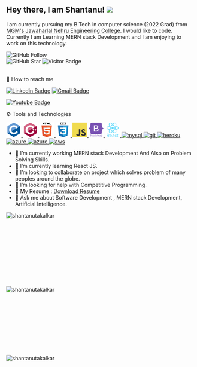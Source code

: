 ## Hey there, I am Shantanu! <img src="https://raw.githubusercontent.com/aemmadi/aemmadi/master/wave.gif" width="30px">

I am currently pursuing my B.Tech in computer science (2022 Grad) from [MGM's Jawaharlal Nehru Engineering College](https://www.jnec.org/). I would like to code. Currently I am Learning MERN stack Development and I am enjoying to work on this technology.

![GitHub Follow](https://img.shields.io/github/followers/shantanutakalkar.svg?style=social&label=Follow)    
![GitHub Star](https://img.shields.io/github/stars/shantanutakalkar?affiliations=OWNER%2CCOLLABORATOR&style=social&label=Star)
![Visitor Badge](https://visitor-badge.laobi.icu/badge?page_id=shantanutakalkar.shantanutakalkar)


<br/>
📩 How to reach me 
<br/>

[![Linkedin Badge](https://img.shields.io/badge/-shantanu-blue?style=flat-square&logo=Linkedin&logoColor=white&link=https://www.linkedin.com/in/shantanu-takalkar-1732b1184/)](https://www.linkedin.com/in/shantanu-takalkar-1732b1184/)
[![Gmail Badge](https://img.shields.io/badge/-Mail-c14438?style=flat-square&logo=Gmail&logoColor=white&link=mailto:shantanutakalkar@gmail.com)](mailto:shantanutakalkar@gmail.com)

[![Youtube Badge](https://img.shields.io/badge/-Shantanu_Takalkar-red?style=flat-square&logo=youtube&logoColor=white&link=https://www.youtube.com/channel/UCPT40HMv88JT6dqAuYMQSzg)](https://www.youtube.com/channel/UCPT40HMv88JT6dqAuYMQSzg)


⚙ Tools and Technologies

<p align="left"> </a> <a href="https://www.cprogramming.com/" target="_blank"> <img src="https://raw.githubusercontent.com/devicons/devicon/master/icons/c/c-original.svg" alt="c" width="40" height="40"/> </a> <a href="https://www.w3schools.com/cpp/" target="_blank"> <img src="https://raw.githubusercontent.com/devicons/devicon/master/icons/cplusplus/cplusplus-original.svg" alt="cplusplus" width="40" height="40"/> </a> <a href="https://www.w3.org/html/" target="_blank"> <img src="https://raw.githubusercontent.com/devicons/devicon/master/icons/html5/html5-original-wordmark.svg" alt="html5" width="40" height="40"/> </a><a href="https://www.w3schools.com/css/" target="_blank"> <img src="https://raw.githubusercontent.com/devicons/devicon/master/icons/css3/css3-original-wordmark.svg" alt="css3" width="40" height="40"/> </a><a href="https://developer.mozilla.org/en-US/docs/Web/JavaScript" target="_blank"> <img src="https://raw.githubusercontent.com/devicons/devicon/master/icons/javascript/javascript-original.svg" alt="javascript" width="40" height="40"/> </a><a href="https://getbootstrap.com" target="_blank"> <img src="https://raw.githubusercontent.com/devicons/devicon/master/icons/bootstrap/bootstrap-plain-wordmark.svg" alt="bootstrap" width="40" height="40"/> </a> <a href="https://reactjs.org/" target="_blank"> <img src="https://raw.githubusercontent.com/devicons/devicon/master/icons/react/react-original-wordmark.svg" alt="react" width="40" height="40"/> </a><a href="https://www.mysql.com/" target="_blank"> <img src="https://www.vectorlogo.zone/logos/mysql/mysql-official.svg" alt="mysql" width="40" height="40"/> </a></a><a href="https://git-scm.com/" target="_blank"> <img src="https://www.vectorlogo.zone/logos/git-scm/git-scm-icon.svg" alt="git" width="40" height="40"/> </a> <a href="https://heroku.com" target="_blank"> <img src="https://www.vectorlogo.zone/logos/heroku/heroku-icon.svg" alt="heroku" width="40" height="40"/> </a><a href="https://azure.microsoft.com/en-in/" target="_blank"> <img src="https://www.vectorlogo.zone/logos/microsoft_azure/microsoft_azure-icon.svg" alt="azure" width="40" height="40"/> </a><a href="https://jupyter.org/" target="_blank"> <img src="https://www.vectorlogo.zone/logos/jupyter/jupyter-icon.svg" alt="azure" width="40" height="40"/> </a><a href="https://code.visualstudio.com/" target="_blank"> <img src="https://www.vectorlogo.zone/logos/visualstudio_code/visualstudio_code-icon.svg" alt="aws" width="40" height="40"/> </a> </p>
<!-- ![Latex](https://img.shields.io/badge/-Latex-333333?style=flat&logo=latex) -->


- 🔭 I’m currently working MERN stack Development And Also on Problem Solving Skills.
- 🌱 I’m currently learning React JS.
- 👯 I’m looking to collaborate on project which solves problem of many peoples around the globe.
- 🤔 I’m looking for help with Competitive Programming.
- 📜 My Resume : [Download Resume](https://drive.google.com/file/d/17ZOB5e9uijFqYWX6m6Qf9KK1LuZhNFKQ/view?usp=sharing)
- 💬 Ask me about Software Development , MERN stack Development, Artificial Intelligence.


<p>&nbsp;<img align="left" src="https://github-readme-stats.vercel.app/api?username=shantanutakalkar&show_icons=true&locale=en" alt="shantanutakalkar" /></p><br><br><br><br><br><br><br><br><br>

<p><img align="left" src="https://github-readme-streak-stats.herokuapp.com/?user=shantanutakalkar&" alt="shantanutakalkar" /></p><br><br><br><br><br><br><br><br><br><br>

<p><img align="left" src="https://github-readme-stats.vercel.app/api/top-langs?username=shantanutakalkar&show_icons=true&locale=en&layout=compact" alt="shantanutakalkar" /></p>




<br />
